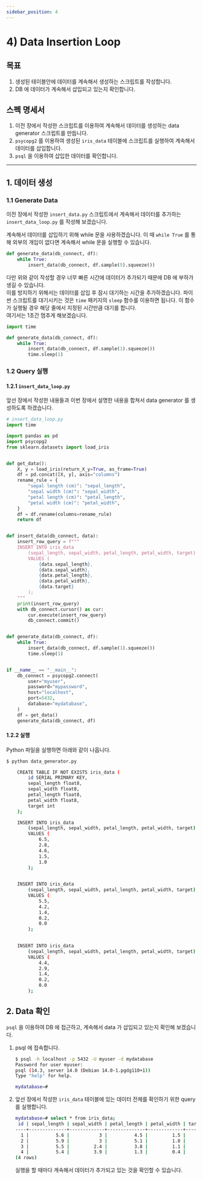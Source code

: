```yaml
---
sidebar_position: 4
---
```


# 4) Data Insertion Loop

## 목표

1. 생성된 테이블안에 데이터를 계속해서 생성하는 스크립트를 작성합니다.
2. DB 에 데이터가 계속해서 삽입되고 있는지 확인합니다.

## 스펙 명세서

1. 이전 장에서 작성한 스크립트를 이용하여 계속해서 데이터를 생성하는 data generator 스크립트를 만듭니다.
2. `psycopg2` 를 이용하여 생성된 `iris_data` 테이블에 스크립트를 실행하여 계속해서 데이터를 삽입합니다.
3. `psql` 을 이용하여 삽입한 데이터를 확인합니다.

---

## 1. 데이터 생성

### 1.1 Generate Data

이전 장에서 작성한 `insert_data.py` 스크립트에서 계속해서 데이터를 추가하는 `insert_data_loop.py` 를 작성해 보겠습니다.

계속해서 데이터를 삽입하기 위해 while 문을 사용하겠습니다. 이 때 `while True` 를 통해 외부의 개입이 없다면 계속해서 while 문을 실행할 수 있습니다.

```python
def generate_data(db_connect, df):
    while True:
        insert_data(db_connect, df.sample(5).squeeze())
```

다만 위와 같이 작성할 경우 너무 빠른 시간에 데이터가 추가되기 때문에 DB 에 부하가 생길 수 있습니다.  
이를 방지하기 위해서는 데이터를 삽입 후 잠시 대기하는 시간을 추가하겠습니다. 파이썬 스크립트를 대기시키는 것은 `time` 패키지의 `sleep` 함수를 이용하면 됩니다. 이 함수가 실행될 경우 해당 줄에서 지정된 시간만큼 대기를 합니다.  
여기서는 1초간 멈추게 해보겠습니다.

```python
import time

def generate_data(db_connect, df):
    while True:
        insert_data(db_connect, df.sample(1).squeeze())
        time.sleep(1)
```

### 1.2 Query 실행

#### 1.2.1 `insert_data_loop.py`

앞선 장에서 작성한 내용들과 이번 장에서 설명한 내용을 합쳐서 data generator 를 생성하도록 하겠습니다.

```python
# insert_data_loop.py
import time

import pandas as pd
import psycopg2
from sklearn.datasets import load_iris


def get_data():
    X, y = load_iris(return_X_y=True, as_frame=True)
    df = pd.concat([X, y], axis="columns")
    rename_rule = {
        "sepal length (cm)": "sepal_length",
        "sepal width (cm)": "sepal_width",
        "petal length (cm)": "petal_length",
        "petal width (cm)": "petal_width",
    }
    df = df.rename(columns=rename_rule)
    return df


def insert_data(db_connect, data):
    insert_row_query = f"""
    INSERT INTO iris_data
        (sepal_length, sepal_width, petal_length, petal_width, target)
        VALUES (
            {data.sepal_length},
            {data.sepal_width},
            {data.petal_length},
            {data.petal_width},
            {data.target}
        );
    """
    print(insert_row_query)
    with db_connect.cursor() as cur:
        cur.execute(insert_row_query)
        db_connect.commit()


def generate_data(db_connect, df):
    while True:
        insert_data(db_connect, df.sample(1).squeeze())
        time.sleep(1)


if __name__ == "__main__":
    db_connect = psycopg2.connect(
        user="myuser",
        password="mypassword",
        host="localhost",
        port=5432,
        database="mydatabase",
    )
    df = get_data()
    generate_data(db_connect, df)
```

#### 1.2.2 실행

Python 파일을 실행하면 아래와 같이 나옵니다.

```bash
$ python data_generator.py

    CREATE TABLE IF NOT EXISTS iris_data (
        id SERIAL PRIMARY KEY,
        sepal_length float8,
        sepal_width float8,
        petal_length float8,
        petal_width float8,
        target int
    );

    INSERT INTO iris_data
        (sepal_length, sepal_width, petal_length, petal_width, target)
        VALUES (
            6.5,
            2.8,
            4.6,
            1.5,
            1.0
        );
    

    INSERT INTO iris_data
        (sepal_length, sepal_width, petal_length, petal_width, target)
        VALUES (
            5.5,
            4.2,
            1.4,
            0.2,
            0.0
        );
    

    INSERT INTO iris_data
        (sepal_length, sepal_width, petal_length, petal_width, target)
        VALUES (
            4.4,
            2.9,
            1.4,
            0.2,
            0.0
        );
```

## 2. Data 확인

`psql` 을 이용하여 DB 에 접근하고, 계속해서 data 가 삽입되고 있는지 확인해 보겠습니다.

1. psql 에 접속합니다.
    
    ```bash
    $ psql -h localhost -p 5432 -U myuser -d mydatabase
    Password for user myuser: 
    psql (14.3, server 14.0 (Debian 14.0-1.pgdg110+1))
    Type "help" for help.
    
    mydatabase=#
    ```
    
2. 앞선 장에서 작성한 `iris_data` 테이블에 있는 데이터 전체를 확인하기 위한 query 를 실행합니다.
    
    ```bash
    mydatabase=# select * from iris_data;
     id | sepal_length | sepal_width | petal_length | petal_width | target 
    ----+--------------+-------------+--------------+-------------+--------
      1 |          5.6 |           3 |          4.5 |         1.5 |      1
      2 |          5.9 |           3 |          5.1 |         1.8 |      2
      3 |          5.5 |         2.4 |          3.8 |         1.1 |      1
      4 |          5.4 |         3.9 |          1.3 |         0.4 |      0
    (4 rows)
    ```
    
    실행을 할 때마다 계속해서 데이터가 추가되고 있는 것을 확인할 수 있습니다.
